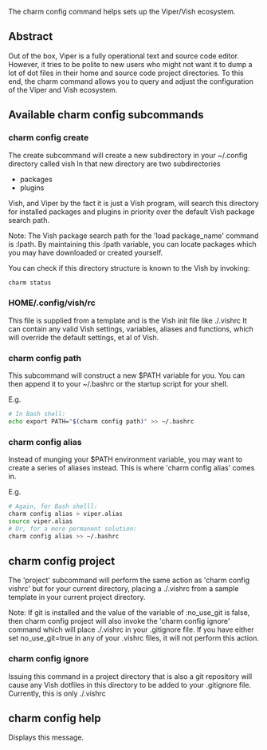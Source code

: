The charm config command helps sets up the Viper/Vish ecosystem.


## Abstract

Out of the box, Viper is a fully operational text and source code editor.
However, it tries to be polite to new users who might not want it to dump
a lot of dot files in their home and source code project directories.
To this end, the charm command allows you to query and adjust the configuration
of the Viper and Vish ecosystem.


## Available charm config subcommands

### charm config create

The create subcommand will create  a new subdirectory in your ~/.config directory called vish
In that new directory are two subdirectories

- packages
- plugins

Vish, and Viper by the fact it is just a Vish program, will search this directory
 for installed packages and plugins in priority over the default Vish package
search path.

Note: The Vish package search path for the 'load package_name' command is :lpath.
By maintaining this :lpath variable, you can locate packages which you may have
downloaded or created yourself.


You can check if this directory structure is known to the Vish  by invoking:

```bash
charm status
```


### HOME/.config/vish/rc

This file is supplied from a template and is the Vish init file like ./.vishrc
It can contain any valid Vish settings, variables, aliases and functions, which
will override the default settings, et al of Vish.

### charm config path

This subcommand will construct a new $PATH variable for you. You can
then append it to your ~/.bashrc or the startup script for your shell.

E.g.

```bash
# In Bash shell:
echo export PATH="$(charm config path)" >> ~/.bashrc
```



### charm config alias

Instead of munging your $PATH environment variable, you may want to create
a series of  aliases instead. This is where 'charm config alias' comes in.

E.g.

```bash
# Again, for Bash shelll:
charm config alias > viper.alias
source viper.alias
# Or, for a more permanent solution:
charm config alias >> ~/.bashrc
```




## charm config project

The 'project' subcommand will perform the same action as 'charm config vishrc'
but for your current directory, placing a ./.vishrc from a sample template
in your current project directory.


Note: If git is installed and the value of the variable of :no_use_git is false,
then charm config project will also invoke the 'charm config ignore' command which
will place ./.vishrc in your .gitignore file.
If you have either set no_use_git=true in any of   your .vishrc files, it will not
perform this action.




### charm config ignore

Issuing this command in a project directory that is also a git repository
will cause any Vish dotfiles in this directory to be added to your .gitignore file.
Currently, this is only ./.vishrc 

## charm config help

Displays this message.

